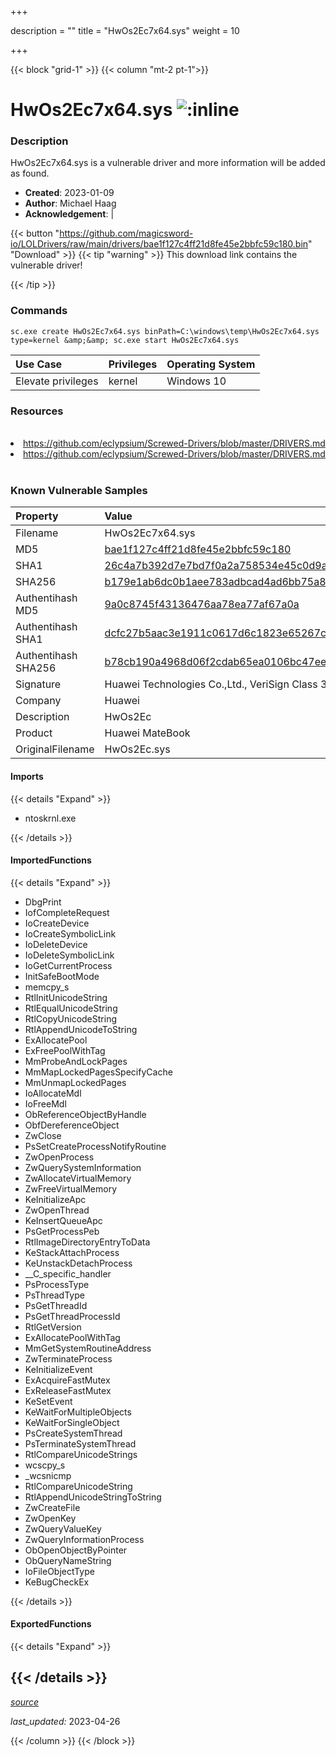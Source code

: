 +++

description = ""
title = "HwOs2Ec7x64.sys"
weight = 10

+++


{{< block "grid-1" >}}
{{< column "mt-2 pt-1">}}


# HwOs2Ec7x64.sys ![:inline](/images/twitter_verified.png) 


### Description

HwOs2Ec7x64.sys is a vulnerable driver and more information will be added as found.

- **Created**: 2023-01-09
- **Author**: Michael Haag
- **Acknowledgement**:  | [](https://twitter.com/)

{{< button "https://github.com/magicsword-io/LOLDrivers/raw/main/drivers/bae1f127c4ff21d8fe45e2bbfc59c180.bin" "Download" >}}
{{< tip "warning" >}}
This download link contains the vulnerable driver!

{{< /tip >}}

### Commands

```
sc.exe create HwOs2Ec7x64.sys binPath=C:\windows\temp\HwOs2Ec7x64.sys     type=kernel &amp;&amp; sc.exe start HwOs2Ec7x64.sys
```

| Use Case | Privileges | Operating System | 
|:---- | ---- | ---- |
| Elevate privileges | kernel | Windows 10 |

### Resources
<br>
<li><a href=" https://github.com/eclypsium/Screwed-Drivers/blob/master/DRIVERS.md"> https://github.com/eclypsium/Screwed-Drivers/blob/master/DRIVERS.md</a></li>
<li><a href="https://github.com/eclypsium/Screwed-Drivers/blob/master/DRIVERS.md">https://github.com/eclypsium/Screwed-Drivers/blob/master/DRIVERS.md</a></li>
<br>

### Known Vulnerable Samples

| Property           | Value |
|:-------------------|:------|
| Filename           | HwOs2Ec7x64.sys |
| MD5                | [bae1f127c4ff21d8fe45e2bbfc59c180](https://www.virustotal.com/gui/file/bae1f127c4ff21d8fe45e2bbfc59c180) |
| SHA1               | [26c4a7b392d7e7bd7f0a2a758534e45c0d9a56ab](https://www.virustotal.com/gui/file/26c4a7b392d7e7bd7f0a2a758534e45c0d9a56ab) |
| SHA256             | [b179e1ab6dc0b1aee783adbcad4ad6bb75a8a64cb798f30c0dd2ee8aaf43e6de](https://www.virustotal.com/gui/file/b179e1ab6dc0b1aee783adbcad4ad6bb75a8a64cb798f30c0dd2ee8aaf43e6de) |
| Authentihash MD5   | [9a0c8745f43136476aa78ea77af67a0a](https://www.virustotal.com/gui/search/authentihash%253A9a0c8745f43136476aa78ea77af67a0a) |
| Authentihash SHA1  | [dcfc27b5aac3e1911c0617d6c1823e65267c09a3](https://www.virustotal.com/gui/search/authentihash%253Adcfc27b5aac3e1911c0617d6c1823e65267c09a3) |
| Authentihash SHA256| [b78cb190a4968d06f2cdab65ea0106bc47eefdaffc871ba5dd2c2dccadb1e403](https://www.virustotal.com/gui/search/authentihash%253Ab78cb190a4968d06f2cdab65ea0106bc47eefdaffc871ba5dd2c2dccadb1e403) |
| Signature         | Huawei Technologies Co.,Ltd., VeriSign Class 3 Code Signing 2010 CA, VeriSign   |
| Company           | Huawei |
| Description       | HwOs2Ec |
| Product           | Huawei MateBook |
| OriginalFilename  | HwOs2Ec.sys |


#### Imports
{{< details "Expand" >}}
* ntoskrnl.exe

{{< /details >}}
#### ImportedFunctions
{{< details "Expand" >}}
* DbgPrint
* IofCompleteRequest
* IoCreateDevice
* IoCreateSymbolicLink
* IoDeleteDevice
* IoDeleteSymbolicLink
* IoGetCurrentProcess
* InitSafeBootMode
* memcpy_s
* RtlInitUnicodeString
* RtlEqualUnicodeString
* RtlCopyUnicodeString
* RtlAppendUnicodeToString
* ExAllocatePool
* ExFreePoolWithTag
* MmProbeAndLockPages
* MmMapLockedPagesSpecifyCache
* MmUnmapLockedPages
* IoAllocateMdl
* IoFreeMdl
* ObReferenceObjectByHandle
* ObfDereferenceObject
* ZwClose
* PsSetCreateProcessNotifyRoutine
* ZwOpenProcess
* ZwQuerySystemInformation
* ZwAllocateVirtualMemory
* ZwFreeVirtualMemory
* KeInitializeApc
* ZwOpenThread
* KeInsertQueueApc
* PsGetProcessPeb
* RtlImageDirectoryEntryToData
* KeStackAttachProcess
* KeUnstackDetachProcess
* __C_specific_handler
* PsProcessType
* PsThreadType
* PsGetThreadId
* PsGetThreadProcessId
* RtlGetVersion
* ExAllocatePoolWithTag
* MmGetSystemRoutineAddress
* ZwTerminateProcess
* KeInitializeEvent
* ExAcquireFastMutex
* ExReleaseFastMutex
* KeSetEvent
* KeWaitForMultipleObjects
* KeWaitForSingleObject
* PsCreateSystemThread
* PsTerminateSystemThread
* RtlCompareUnicodeStrings
* wcscpy_s
* _wcsnicmp
* RtlCompareUnicodeString
* RtlAppendUnicodeStringToString
* ZwCreateFile
* ZwOpenKey
* ZwQueryValueKey
* ZwQueryInformationProcess
* ObOpenObjectByPointer
* ObQueryNameString
* IoFileObjectType
* KeBugCheckEx

{{< /details >}}
#### ExportedFunctions
{{< details "Expand" >}}

{{< /details >}}
-----



[*source*](https://github.com/magicsword-io/LOLDrivers/tree/main/yaml/hwos2ec7x64.yaml)

*last_updated:* 2023-04-26








{{< /column >}}
{{< /block >}}
